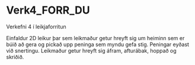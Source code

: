 # Verk4_FORR_DU
Verkefni 4 í leikjaforritun


Einfaldur 2D leikur þar sem leikmaður getur hreyft sig um heiminn sem er búið að gera og pickað upp peninga sem myndu gefa stig.
Peningar eyðast við snertingu.
Leikmaður getur hreyft sig áfram, afturábak, hoppað og skriðið.
